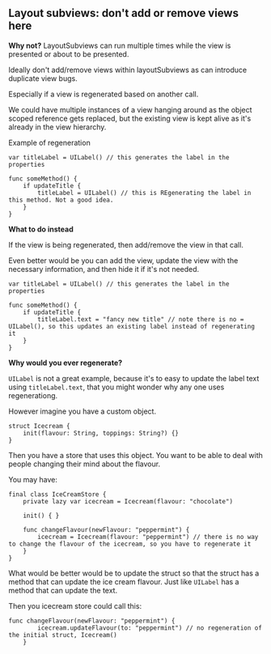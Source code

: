 ## Layout subviews: don't add or remove views here

**Why not?**
LayoutSubviews can run multiple times while the view is presented or about to be presented.

Ideally don't add/remove views within layoutSubviews as can introduce duplicate view bugs.  

Especially if a view is regenerated based on another call. 

We could have multiple instances of a view hanging around as the object scoped reference gets replaced, but the existing view is kept alive as it's already in the view hierarchy.

Example of regeneration

```
var titleLabel = UILabel() // this generates the label in the properties

func someMethod() {
    if updateTitle {
        titleLabel = UILabel() // this is REgenerating the label in this method. Not a good idea.
    }
}
```

**What to do instead**

If the view is being regenerated, then add/remove the view in that call.

Even better would be you can add the view, update the view with the necessary information, and then hide it if it's not needed.

```
var titleLabel = UILabel() // this generates the label in the properties

func someMethod() {
    if updateTitle {
        titleLabel.text = "fancy new title" // note there is no = UILabel(), so this updates an existing label instead of regenerating it
    }
}
```

**Why would you ever regenerate?**

`UILabel` is not a great example, because it's to easy to update the label text using `titleLabel.text`, that you might wonder why any one uses regenerationg.

However imagine you have a custom object.

```
struct Icecream {
    init(flavour: String, toppings: String?) {}
}
```

Then you have a store that uses this object. You want to be able to deal with people changing their mind about the flavour.

You may have:
```
final class IceCreamStore {
    private lazy var icecream = Icecream(flavour: "chocolate")

    init() { }

    func changeFlavour(newFlavour: "peppermint") {
        icecream = Icecream(flavour: "peppermint") // there is no way to change the flavour of the icecream, so you have to regenerate it
    }
}
```

What would be better would be to update the struct so that the struct has a method that can update the ice cream flavour. Just like `UILabel` has a method that can update the text. 

Then you icecream store could call this:
```
func changeFlavour(newFlavour: "peppermint") {
        icecream.updateFlavour(to: "peppermint") // no regeneration of the initial struct, Icecream()
    }
```


